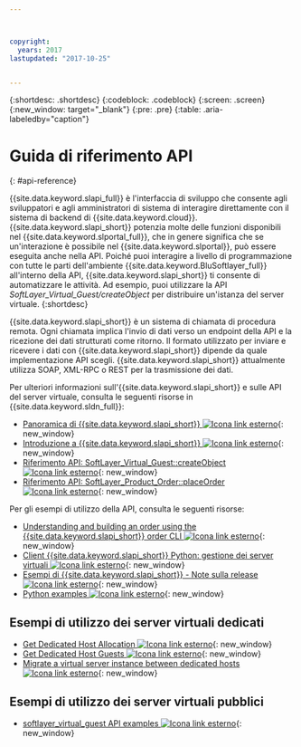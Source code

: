 ```yaml
---



copyright:
  years: 2017
lastupdated: "2017-10-25"


---
```


{:shortdesc: .shortdesc}
{:codeblock: .codeblock}
{:screen: .screen}
{:new_window: target="_blank"}
{:pre: .pre}
{:table: .aria-labeledby="caption"}

# Guida di riferimento API
{: #api-reference} 

{{site.data.keyword.slapi_full}} è l'interfaccia di sviluppo che consente agli sviluppatori e agli amministratori di sistema di interagire direttamente con il sistema di backend di {{site.data.keyword.cloud}}. {{site.data.keyword.slapi_short}} potenzia molte delle funzioni disponibili nel {{site.data.keyword.slportal_full}}, che in genere significa che se un'interazione è possibile nel {{site.data.keyword.slportal}}, può essere eseguita anche nella API. Poiché puoi interagire a livello di programmazione con tutte le parti dell'ambiente {{site.data.keyword.BluSoftlayer_full}} all'interno della API, {{site.data.keyword.slapi_short}} ti consente di automatizzare le attività. Ad esempio, puoi utilizzare la API *SoftLayer_Virtual_Guest/createObject* per distribuire un'istanza del server virtuale.
{:shortdesc}

{{site.data.keyword.slapi_short}} è un sistema di chiamata di procedura remota. Ogni chiamata implica l'invio di dati verso un endpoint della API e la ricezione dei dati strutturati come ritorno. Il formato utilizzato per inviare e ricevere i dati con {{site.data.keyword.slapi_short}} dipende da quale implementazione API scegli. {{site.data.keyword.slapi_short}} attualmente utilizza SOAP, XML-RPC o REST per la trasmissione dei dati.

Per ulteriori informazioni sull'{{site.data.keyword.slapi_short}} e sulle API del server virtuale, consulta le seguenti risorse in {{site.data.keyword.sldn_full}}:
* [Panoramica di {{site.data.keyword.slapi_short}} ![Icona link esterno](../icons/launch-glyph.svg "Icona link esterno")](https://softlayer.github.io/reference/softlayerapi/){: new_window}
* [Introduzione a {{site.data.keyword.slapi_short}} ![Icona link esterno](../icons/launch-glyph.svg "Icona link esterno")](https://softlayer.github.io/article/getting-started/){: new_window}
* [Riferimento API: SoftLayer_Virtual_Guest::createObject ![Icona link esterno](../icons/launch-glyph.svg "Icona link esterno")](https://softlayer.github.io/reference/services/SoftLayer_Virtual_Guest/createObject/){: new_window}
* [Riferimento API: SoftLayer_Product_Order::placeOrder ![Icona link esterno](../icons/launch-glyph.svg "Icona link esterno")](https://softlayer.github.io/reference/services/SoftLayer_Product_Order/placeOrder/){: new_window}

Per gli esempi di utilizzo della API, consulta le seguenti risorse:
* [Understanding and building an order using the {{site.data.keyword.slapi_short}} order CLI ![Icona link esterno](../icons/launch-glyph.svg "Icona link esterno")](https://softlayer.github.io/article/understanding-ordering/){: new_window}
* [Client {{site.data.keyword.slapi_short}} Python: gestione dei server virtuali ![Icona link esterno](../icons/launch-glyph.svg "Icona link esterno")](http://softlayer-python.readthedocs.io/en/latest/cli/vs.html){: new_window}
* [Esempi di {{site.data.keyword.slapi_short}} - Note sulla release ![Icona link esterno](../icons/launch-glyph.svg "Icona link esterno")](https://softlayer.github.io/){: new_window}
* [Python examples ![Icona link esterno](../icons/launch-glyph.svg "Icona link esterno")](https://softlayer.github.io/python/){: new_window}

## Esempi di utilizzo dei server virtuali dedicati
* [Get Dedicated Host Allocation ![Icona link esterno](../icons/launch-glyph.svg "Icona link esterno")](https://softlayer.github.io/python/getDediHostAllocation/){: new_window}
* [Get Dedicated Host Guests ![Icona link esterno](../icons/launch-glyph.svg "Icona link esterno")](https://softlayer.github.io/python/getDedicatedHostGuests/){: new_window}
* [Migrate a virtual server instance between dedicated hosts ![Icona link esterno](../icons/launch-glyph.svg "Icona link esterno")](https://softlayer.github.io/python/migrateDedicatedHost.py/){: new_window}

## Esempi di utilizzo dei server virtuali pubblici
* [softlayer_virtual_guest API examples ![Icona link esterno](../icons/launch-glyph.svg "Icona link esterno")](https://softlayer.github.io/classes/softlayer_virtual_guest/){: new_window}
